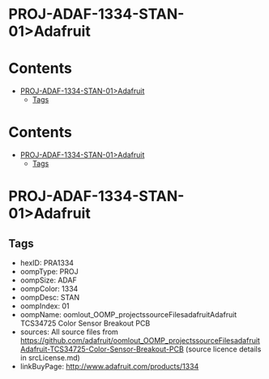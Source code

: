 
PROJ-ADAF-1334-STAN-01>Adafruit
===============================

Contents
========

* [PROJ-ADAF-1334-STAN-01>Adafruit](#proj-adaf-1334-stan-01adafruit)
	* [Tags](#tags)

Contents
========

* [PROJ-ADAF-1334-STAN-01>Adafruit](#proj-adaf-1334-stan-01adafruit)
	* [Tags](#tags)

# PROJ-ADAF-1334-STAN-01>Adafruit

## Tags

- hexID: PRA1334
- oompType: PROJ
- oompSize: ADAF
- oompColor: 1334
- oompDesc: STAN
- oompIndex: 01
- oompName: oomlout_OOMP_projectssourceFilesadafruitAdafruit TCS34725 Color Sensor Breakout PCB
- sources: All source files from https://github.com/adafruit/oomlout_OOMP_projectssourceFilesadafruitAdafruit-TCS34725-Color-Sensor-Breakout-PCB (source licence details in srcLicense.md)
- linkBuyPage: http://www.adafruit.com/products/1334
